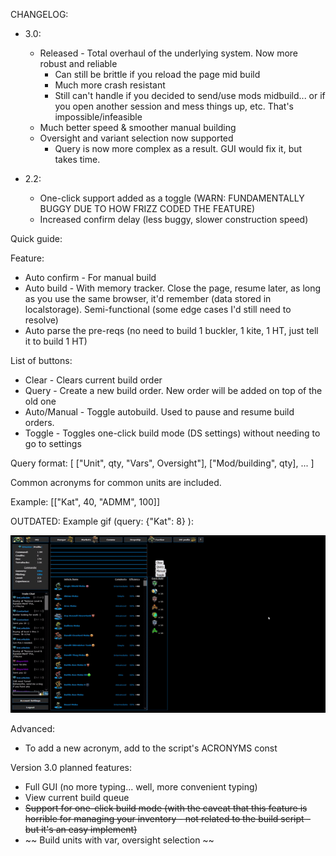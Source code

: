 CHANGELOG:

* 3.0:
	* Released - Total overhaul of the underlying system. Now more robust and reliable
		* Can still be brittle if you reload the page mid build
		* Much more crash resistant
		* Still can't handle if you decided to send/use mods midbuild... or if you open another session and mess things up, etc. That's impossible/infeasible
	* Much better speed & smoother manual building
	* Oversight and variant selection now supported
		* Query is now more complex as a result. GUI would fix it, but takes time.

* 2.2: 
	* One-click support added as a toggle (WARN: FUNDAMENTALLY BUGGY DUE TO HOW FRIZZ CODED THE FEATURE)
	* Increased confirm delay (less buggy, slower construction speed)

Quick guide:

Feature:
* Auto confirm - For manual build
* Auto build - With memory tracker. Close the page, resume later, as long as you use the same browser, it'd remember (data stored in localstorage). Semi-functional (some edge cases I'd still need to resolve)
* Auto parse the pre-reqs (no need to build 1 buckler, 1 kite, 1 HT, just tell it to build 1 HT)


List of buttons:
* Clear - Clears current build order
* Query - Create a new build order. New order will be added on top of the old one
* Auto/Manual - Toggle autobuild. Used to pause and resume build orders.
* Toggle - Toggles one-click build mode (DS settings) without needing to go to settings

Query format:
[
	["Unit", qty, "Vars", Oversight"],
	["Mod/building", qty],
	...
]


Common acronyms for common units are included.

Example:
[["Kat", 40, "ADMM", 100]]

OUTDATED:
Example gif (query: {"Kat": 8} ):

![Alt Text](https://github.com/LN-24111/dropshock-scripts/blob/main/building_script/tutorial.gif)

Advanced:
* To add a new acronym, add to the script's ACRONYMS const

Version 3.0 planned features:
* Full GUI (no more typing... well, more convenient typing)
* View current build queue
* ~~Support for one-click build mode (with the caveat that this feature is horrible for managing your inventory - not related to the build script - but it's an easy implement)~~
* ~~ Build units with var, oversight selection ~~
